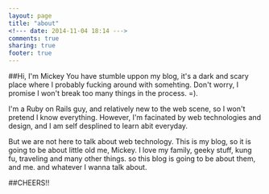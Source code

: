 ```yaml
---
layout: page
title: "about"
<!--- date: 2014-11-04 18:14 --->
comments: true
sharing: true
footer: true
---
```


##Hi, I'm Mickey
You have stumble uppon my blog, it's a dark and scary place where I probably fucking around with somehting. Don't worry, I promise I won't break too many things in the process. =).

I'm a Ruby on Rails guy, and relatively new to the web scene, so I won't pretend I know everything. However, I'm facinated by web technologies and design, and I am self desplined to learn abit everyday.

But we are not here to talk about web technology. This is my blog, so it is going to be about little old me, Mickey. I love my family, geeky stuff, kung fu, traveling and many other things. so this blog is going to be about them, and me. and whatever I wanna talk about.

##CHEERS!!

